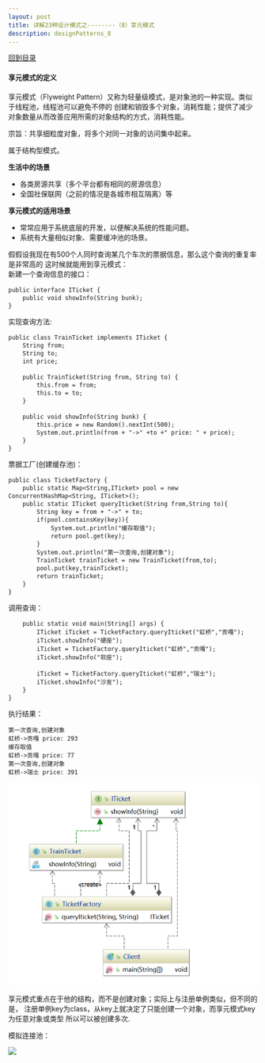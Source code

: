 ```yaml
---
layout: post
title: 详解23种设计模式之--------（8）享元模式
description: designPatterns_8
---
```


[回到目录](./designPatterns#directory)

#### 享元模式的定义
享元模式（Flyweight Pattern）又称为轻量级模式，是对象池的一种实现。类似于线程池，线程池可以避免不停的
创建和销毁多个对象，消耗性能；提供了减少对象数量从而改善应用所需的对象结构的方式，消耗性能。

宗旨：共享细粒度对象，将多个对同一对象的访问集中起来。

属于结构型模式。

**生活中的场景**
* 各类房源共享（多个平台都有相同的房源信息）
* 全国社保联网（之前的情况是各城市相互隔离）等

**享元模式的适用场景**
* 常常应用于系统底层的开发，以便解决系统的性能问题。
* 系统有大量相似对象、需要缓冲池的场景。

假假设我现在有500个人同时查询某几个车次的票据信息，那么这个查询的重复率是非常高的
这时候就能用到享元模式：  
新建一个查询信息的接口：
```
public interface ITicket {
    public void showInfo(String bunk);
}
```
实现查询方法:
```
public class TrainTicket implements ITicket {
    String from;
    String to;
    int price;

    public TrainTicket(String from, String to) {
        this.from = from;
        this.to = to;
    }

    public void showInfo(String bunk) {
        this.price = new Random().nextInt(500);
        System.out.println(from + "->" +to +" price: " + price);
    }
}
```
票据工厂(创建缓存池)：  
```
public class TicketFactory {
    public static Map<String,ITicket> pool = new ConcurrentHashMap<String, ITicket>();
    public static ITicket queryIticket(String from,String to){
        String key = from + "->" + to;
        if(pool.containsKey(key)){
            System.out.println("缓存取值");
            return pool.get(key);
        }
        System.out.println("第一次查询,创建对象");
        TrainTicket trainTicket = new TrainTicket(from,to);
        pool.put(key,trainTicket);
        return trainTicket;
    }
}
```
调用查询：
```
    public static void main(String[] args) {
        ITicket iTicket = TicketFactory.queryIticket("虹桥","贡嘎");
        iTicket.showInfo("硬座");
        iTicket = TicketFactory.queryIticket("虹桥","贡嘎");
        iTicket.showInfo("软座");

        iTicket = TicketFactory.queryIticket("虹桥","瑞士");
        iTicket.showInfo("沙发");
    }
}
```
执行结果：
```
第一次查询,创建对象
虹桥->贡嘎 price: 293
缓存取值
虹桥->贡嘎 price: 77
第一次查询,创建对象
虹桥->瑞士 price: 391
```


![类图](/images/designPattern/8-1.jpg)  

享元模式重点在于他的结构，而不是创建对象；实际上与注册单例类似，但不同的是，
注册单例key为class，从key上就决定了只能创建一个对象，而享元模式key为任意对象或类型
所以可以被创建多次.

模拟连接池：

![](https://timgsa.baidu.com/timg?image&quality=80&size=b9999_10000&sec=1608046096795&di=3ac18b34307b70242b773031313250a6&imgtype=0&src=http%3A%2F%2Fb-ssl.duitang.com%2Fuploads%2Fitem%2F201810%2F07%2F20181007110827_wqdzq.thumb.400_0.jpg)  